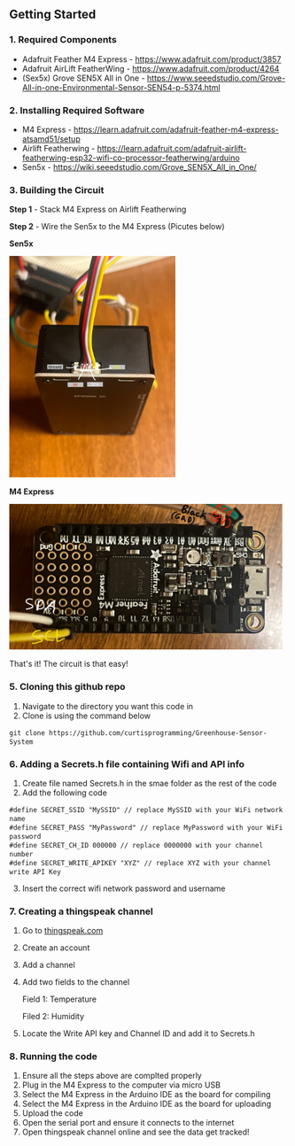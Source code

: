 ## Getting Started

### 1. Required Components
- Adafruit Feather M4 Express - https://www.adafruit.com/product/3857
- Adafruit AirLift FeatherWing - https://www.adafruit.com/product/4264
- (Sex5x) Grove SEN5X All in One - https://www.seeedstudio.com/Grove-All-in-one-Environmental-Sensor-SEN54-p-5374.html

### 2. Installing Required Software
- M4 Express - https://learn.adafruit.com/adafruit-feather-m4-express-atsamd51/setup
- Airlift Featherwing - https://learn.adafruit.com/adafruit-airlift-featherwing-esp32-wifi-co-processor-featherwing/arduino
- Sen5x - https://wiki.seeedstudio.com/Grove_SEN5X_All_in_One/

### 3. Building the Circuit
**Step 1** - Stack M4 Express on Airlift Featherwing

**Step 2** - Wire the Sen5x to the M4 Express  (Picutes below)

**Sen5x**

<img src="Sen5x_wiring.jpg" width="300" height="400">

**M4 Express**

<img src="M4_wiring.jpg" width="493" height="263">

That's it! The circuit is that easy!

### 5. Cloning this github repo
1. Navigate to the directory you want this code in
2. Clone is using the command below
```
git clone https://github.com/curtisprogramming/Greenhouse-Sensor-System
```

### 6. Adding a Secrets.h file containing Wifi and API info
1. Create file named Secrets.h in the smae folder as the rest of the code
2. Add the following code
```
#define SECRET_SSID "MySSID" // replace MySSID with your WiFi network name
#define SECRET_PASS "MyPassword" // replace MyPassword with your WiFi password
#define SECRET_CH_ID 000000	// replace 0000000 with your channel number
#define SECRET_WRITE_APIKEY "XYZ" // replace XYZ with your channel write API Key
```
3. Insert the correct wifi network password and username

### 7. Creating a thingspeak channel
1. Go to [thingspeak.com](https://thingspeak.com/)
2. Create an account
3. Add a channel
4. Add two fields to the channel
   
   Field 1: Temperature
   
   Filed 2: Humidity
6. Locate the Write API key and Channel ID and add it to Secrets.h

### 8. Running the code
1. Ensure all the steps above are complted properly
2. Plug in the M4 Express to the computer via micro USB
3. Select the M4 Express in the Arduino IDE as the board for compiling
4. Select the M4 Express in the Arduino IDE as the board for uploading
5. Upload the code
6. Open the serial port and ensure it connects to the internet
7. Open thingspeak channel online and see the data get tracked!
